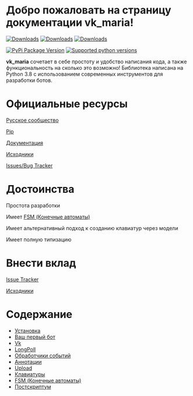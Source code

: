 # Добро пожаловать на страницу документации vk_maria!
[![Downloads](https://pepy.tech/badge/vk-maria)](https://pepy.tech/project/vk-maria)
[![Downloads](https://pepy.tech/badge/vk-maria/month)](https://pepy.tech/project/vk-maria)
[![Downloads](https://pepy.tech/badge/vk-maria/week)](https://pepy.tech/project/vk-maria)

[![PyPi Package Version](https://img.shields.io/pypi/v/vk_maria.svg?style=flat-square)](https://pypi.python.org/pypi/vk_maria)
[![Supported python versions](https://img.shields.io/pypi/pyversions/vk_maria.svg?style=flat-square)](https://pypi.python.org/pypi/vk_maria)

**vk_maria**  сочетает в себе простоту и удобство написания кода, а также функциональность на сколько это возможно! Библиотека написана на Python 3.8 с использованием современных инструментов для разработки ботов.

# Официальные ресурсы

[Русское сообщество](https://t.me/vk_maria_ru)

[Pip](https://pypi.org/project/vk-maria/)

[Документация]()

[Исходники](https://github.com/lxstvayne/vk_maria)

[Issues/Bug Tracker](https://github.com/lxstvayne/vk_maria/issues)


# Достоинства

Простота разработки

Имеет [FSM (Конечные автоматы)](https://ru.wikipedia.org/wiki/%D0%9A%D0%BE%D0%BD%D0%B5%D1%87%D0%BD%D1%8B%D0%B9_%D0%B0%D0%B2%D1%82%D0%BE%D0%BC%D0%B0%D1%82)

Имеет альтернативный подход к созданию клавиатур через модели

Имеет полную типизацию

# Внести вклад

[Issue Tracker](https://github.com/lxstvayne/vk_maria/issues)

[Исходники](https://github.com/lxstvayne/vk_maria)

# Содержание

* [Установка](https://github.com/lxstvayne/vk_maria/wiki/%D0%A3%D1%81%D1%82%D0%B0%D0%BD%D0%BE%D0%B2%D0%BA%D0%B0)
* [Ваш первый бот](https://github.com/lxstvayne/vk_maria/wiki/%D0%92%D0%B0%D1%88-%D0%BF%D0%B5%D1%80%D0%B2%D1%8B%D0%B9-%D0%B1%D0%BE%D1%82)
* [Vk](https://github.com/lxstvayne/vk_maria/wiki/Vk)
* [LongPoll](https://github.com/lxstvayne/vk_maria/wiki/LongPoll)
* [Обработчики событий](https://github.com/lxstvayne/vk_maria/wiki/%D0%9E%D0%B1%D1%80%D0%B0%D0%B1%D0%BE%D1%82%D1%87%D0%B8%D0%BA%D0%B8-%D1%81%D0%BE%D0%B1%D1%8B%D1%82%D0%B8%D0%B9)
* [Аннотации](https://github.com/lxstvayne/vk_maria/wiki/%D0%90%D0%BD%D0%BD%D0%BE%D1%82%D0%B0%D1%86%D0%B8%D0%B8)
* [Upload](https://github.com/lxstvayne/vk_maria/wiki/Upload)
* [Клавиатуры](https://github.com/lxstvayne/vk_maria/wiki/%D0%9A%D0%BB%D0%B0%D0%B2%D0%B8%D0%B0%D1%82%D1%83%D1%80%D1%8B)
* [FSM (Конечные автоматы)](https://github.com/lxstvayne/vk_maria/wiki/FSM-(%D0%9A%D0%BE%D0%BD%D0%B5%D1%87%D0%BD%D1%8B%D0%B5-%D0%B0%D0%B2%D1%82%D0%BE%D0%BC%D0%B0%D1%82%D1%8B))
* [Постскриптум ](https://github.com/lxstvayne/vk_maria/wiki/%D0%9F%D0%BE%D1%81%D1%82%D1%81%D0%BA%D1%80%D0%B8%D0%BF%D1%82%D1%83%D0%BC)